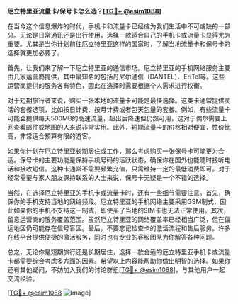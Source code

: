 **厄立特里亚流量卡/保号卡怎么选？[[TG💪+ @esim1088](https://t.me/s/esim1088)]**

在当今这个信息爆炸的时代，手机卡和流量卡已经成为我们生活中不可或缺的一部分。无论是日常通讯还是出行使用，选择一款适合自己的手机卡或流量卡显得尤为重要。尤其是当你计划前往厄立特里亚这样的国家时，了解当地流量卡和保号卡的选择就更加必要了。

首先，让我们来了解一下厄立特里亚的通信市场。厄立特里亚的手机网络服务主要由几家运营商提供，其中最知名的包括丹尼尔通信（DANTEL）、EriTel等。这些运营商提供的服务各有特色，因此在选择时需要根据个人需求进行权衡。

对于短期旅行者来说，购买一张本地的流量卡可能是最佳选择。这类卡通常提供灵活的套餐选项，比如按日计费、按月计费或者包天包量的套餐。例如，有些流量卡可能会提供每天500MB的高速流量，超出后降速但仍然可用，这对于偶尔需要上网查看邮件或地图的人来说非常实用。此外，短期流量卡的价格相对便宜，性价比高，非常适合预算有限的游客。

如果你计划在厄立特里亚长期居住或工作，那么考虑购买一张保号卡可能更为合适。保号卡的主要功能是保持手机号码的活跃状态，确保你在国外也能随时接听电话和接收短信。这种卡通常不需要频繁充值，只需维持一定的最低消费即可。对于经常需要与家人朋友保持联系的人士来说，保号卡无疑是一个不错的选择。

当然，在选择厄立特里亚的手机卡或流量卡时，还有一些细节需要注意。首先，确保你的手机支持当地的网络频段。厄立特里亚的手机网络主要采用GSM制式，因此如果你的手机不支持这一制式，即使买了当地的SIM卡也无法正常使用。其次，留意运营商的服务覆盖范围。虽然厄立特里亚的网络覆盖率已经相当广泛，但在偏远地区仍可能存在信号盲区。最后，不要忘记检查卡的激活流程和售后服务。许多在线平台提供便捷的激活服务，同时也有专业的客服团队为你解答各种问题。

总之，无论你是短期旅行还是长期居住，选择一款合适的厄立特里亚手机卡或流量卡都需要综合考虑多方面的因素。希望以上内容能帮助你做出明智的选择。如果你还有其他疑问，不妨加入我们的讨论群组[[TG💪+ @esim1088](https://t.me/s/esim1088)]，与其他用户一起交流经验。

[[TG💪+ @esim1088](https://t.me/s/esim1088) ![Image](https://i.postimg.cc/4NQfJmqS/Snipaste-2025-05-13-00-14-12.png)]